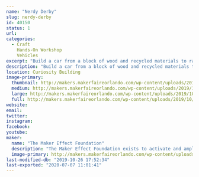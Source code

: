 ```yaml
---
name: "Nerdy Derby"
slug: nerdy-derby
id: 40150
status: 1
url: 
categories:
  - Craft
    Hands-On Workshop
    Vehicles
excerpt: "Build a car from a block of wood and recycled materials to race down our custom made track!"
description: "Build a car from a block of wood and recycled materials to race down our custom made track!"
location: Curiosity Building
image-primary:
  thumbnail: http://makers.makerfaireorlando.com/wp-content/uploads/2019/10/48012747717_e33fda61f4_w-150x150.jpg
  medium: http://makers.makerfaireorlando.com/wp-content/uploads/2019/10/48012747717_e33fda61f4_w-300x225.jpg
  large: http://makers.makerfaireorlando.com/wp-content/uploads/2019/10/48012747717_e33fda61f4_w.jpg
  full: http://makers.makerfaireorlando.com/wp-content/uploads/2019/10/48012747717_e33fda61f4_w.jpg
website: 
email: 
twitter: 
instagram: 
facebook: 
youtube: 
maker:
  name: "The Maker Effect Foundation"
  description: "The Maker Effect Foundation exists to activate and amplify the efforts of makers as they learn, build and work together in their communities. Our efforts include research, publication, community organization, event production, and startup advisement. The foundation’s community organization and startup efforts are focused on Central Florida, however our research and publication efforts are not limited in scope. The Maker Effect Foundation is a 501(c)(3) public charity. "
  image-primary: http://makers.makerfaireorlando.com/wp-content/uploads/2015/09/candy_making_buttons_at_makerfx-1024x1024.jpg
last-modified-db: "2019-10-26 17:52:34"
last-exported: "2020-07-07 11:01:41"
---
```

